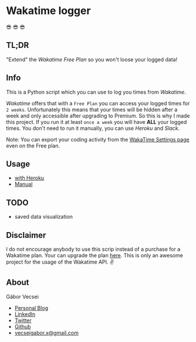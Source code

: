 # Wakatime logger

:sunglasses: :sunglasses: :sunglasses:

## TL;DR

"Extend" the *Wakatime Free Plan* so you won't loose your logged data!

## Info

This is a Python script which you can use to log you times from *Wakatime*.

*Wakatime* offers that with a `Free Plan` you can access your logged times for `2 weeks`.
Unfortunately this means that your times will be hidden after a week and only accessible after upgrading to Premium.
So this is why I made this project. If you run it at least `once a week` you will have **ALL** your logged times.
You don't need to run it manually, you can use *Heroku* and *Slack*.

Note: You can export your coding activity from the [WakaTime Settings page](https://wakatime.com/settings) even on the Free plan.

## Usage

- [with Heroku](https://github.com/gaborvecsei/WakaTime-Logger/tree/master/wakatime-logger-Heroku)
- [Manual](https://github.com/gaborvecsei/WakaTime-Logger/tree/master/wakatime-logger-Manual)

## TODO

- saved data visualization

## Disclaimer

I do not encourage anybody to use this scrip instead of a purchase for a Wakatime plan.
Your can upgrade the plan [here](https://wakatime.com/).
This is only an awesome project
for the usage of the Wakatime API. :v:

## About

Gábor Vecsei

- [Personal Blog](https://gaborvecsei.wordpress.com/)
- [LinkedIn](https://www.linkedin.com/in/gaborvecsei)
- [Twitter](https://twitter.com/GAwesomeBE)
- [Github](https://github.com/gaborvecsei)
- vecseigabor.x@gmail.com
